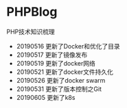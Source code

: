 # PHPBlog
PHP技术知识梳理
 - 20190516   更新了Docker和优化了目录
 - 20190517   更新了镜像发布
 - 20190519   更新了docker网络
 - 20190521   更新了docker文件持久化
 - 20190526   更新了docker swarm
 - 20190531   更新了版本控制之Git
 - 20190605   更新了k8s
